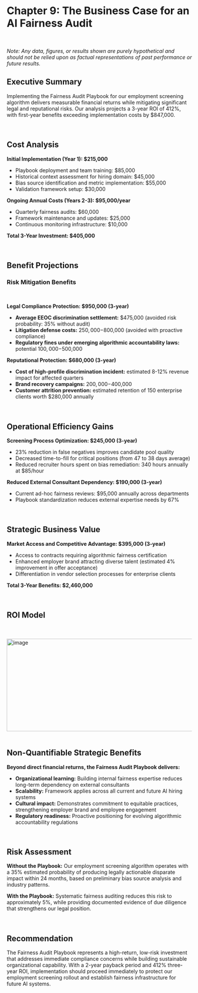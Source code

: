 # Chapter 9: The Business Case for an AI Fairness Audit

<br>

_Note:_ _Any data, figures, or results shown are purely hypothetical and should not be relied upon as factual representations of past performance or future results._
<br>

## Executive Summary ##

Implementing the Fairness Audit Playbook for our employment screening algorithm delivers measurable financial returns while mitigating significant legal and reputational risks. Our analysis projects a 3-year ROI of 412%, with first-year benefits exceeding implementation costs by $847,000.

<br>

## Cost Analysis ## 

**Initial Implementation (Year 1): $215,000**

- Playbook deployment and team training: $85,000
- Historical context assessment for hiring domain: $45,000
- Bias source identification and metric implementation: $55,000
- Validation framework setup: $30,000

**Ongoing Annual Costs (Years 2-3): $95,000/year**

- Quarterly fairness audits: $60,000
- Framework maintenance and updates: $25,000
- Continuous monitoring infrastructure: $10,000

**Total 3-Year Investment: $405,000**

<br>

## Benefit Projections ##

### Risk Mitigation Benefits ###

<br>

**Legal Compliance Protection: $950,000 (3-year)**

- **Average EEOC discrimination settlement:** $475,000 (avoided risk probability: 35% without audit)
- **Litigation defense costs:** $250,000-$800,000 (avoided with proactive compliance)
- **Regulatory fines under emerging algorithmic accountability laws:** potential $100,000-$500,000

**Reputational Protection: $680,000 (3-year)**

- **Cost of high-profile discrimination incident:** estimated 8-12% revenue impact for affected quarters
- **Brand recovery campaigns:** $200,000-$400,000
- **Customer attrition prevention:** estimated retention of 150 enterprise clients worth $280,000 annually

<br>

## Operational Efficiency Gains ##

**Screening Process Optimization: $245,000 (3-year)**

- 23% reduction in false negatives improves candidate pool quality
- Decreased time-to-fill for critical positions (from 47 to 38 days average)
- Reduced recruiter hours spent on bias remediation: 340 hours annually at $85/hour

**Reduced External Consultant Dependency: $190,000 (3-year)**

- Current ad-hoc fairness reviews: $95,000 annually across departments
- Playbook standardization reduces external expertise needs by 67%
  
<br>

## Strategic Business Value ##

**Market Access and Competitive Advantage: $395,000 (3-year)**

- Access to contracts requiring algorithmic fairness certification
- Enhanced employer brand attracting diverse talent (estimated 4% improvement in offer acceptance)
- Differentiation in vendor selection processes for enterprise clients

**Total 3-Year Benefits: $2,460,000**

<br>

## ROI Model ##
<br>
<br>
<img width="703" height="252" alt="image" src="https://github.com/user-attachments/assets/04f95f8d-c24f-4c23-9a3e-44ba85b27084" />
<br>
<br>

## Non-Quantifiable Strategic Benefits ##

**Beyond direct financial returns, the Fairness Audit Playbook delivers:**

- **Organizational learning:** Building internal fairness expertise reduces long-term dependency on external consultants
- **Scalability:** Framework applies across all current and future AI hiring systems
- **Cultural impact:** Demonstrates commitment to equitable practices, strengthening employer brand and employee engagement
- **Regulatory readiness:** Proactive positioning for evolving algorithmic accountability regulations

<br>

## Risk Assessment ##

**Without the Playbook:** Our employment screening algorithm operates with a 35% estimated probability of producing legally actionable disparate impact within 24 months, based on preliminary bias source analysis and industry patterns.

**With the Playbook:** Systematic fairness auditing reduces this risk to approximately 5%, while providing documented evidence of due diligence that strengthens our legal position.

<br>

## Recommendation ##

The Fairness Audit Playbook represents a high-return, low-risk investment that addresses immediate compliance concerns while building sustainable organizational capability. With a 2-year payback period and 412% three-year ROI, implementation should proceed immediately to protect our employment screening rollout and establish fairness infrastructure for future AI systems.


